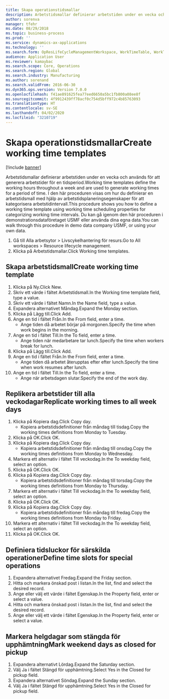 ```yaml
---
title: Skapa operationstidsmallar
description: Arbetstidsmallar definierar arbetstiden under en vecka och används för att generera arbetstider för en tidsperiod.
author: sorenva
manager: tfehr
ms.date: 08/29/2018
ms.topic: business-process
ms.prod: ''
ms.service: dynamics-ax-applications
ms.technology: ''
ms.search.form: OpResLifeCycleManagementWorkspace, WorkTimeTable, WorkTimeCopyDayDialog
audience: Application User
ms.reviewer: kamaybac
ms.search.scope: Core, Operations
ms.search.region: Global
ms.search.industry: Manufacturing
ms.author: sorenand
ms.search.validFrom: 2016-06-30
ms.dyn365.ops.version: Version 7.0.0
ms.openlocfilehash: f41ae891625fea77eed6650a5bc1fb800a08ee8f
ms.sourcegitcommit: 4f9912439ff78acf0c754d5bff972c4b85763093
ms.translationtype: HT
ms.contentlocale: sv-SE
ms.lasthandoff: 04/02/2020
ms.locfileid: "3210719"
---
```

# <a name="create-working-time-templates"></a><span data-ttu-id="c22b3-103">Skapa operationstidsmallar</span><span class="sxs-lookup"><span data-stu-id="c22b3-103">Create working time templates</span></span>

[!include [banner](../../includes/banner.md)]

<span data-ttu-id="c22b3-104">Arbetstidsmallar definierar arbetstiden under en vecka och används för att generera arbetstider för en tidsperiod.</span><span class="sxs-lookup"><span data-stu-id="c22b3-104">Working time templates define the working hours throughout a week and are used to generate working times for a period of time.</span></span> <span data-ttu-id="c22b3-105">I den här proceduren visas om hur du definierar en arbetstidsmall med hjälp av arbetstidsplaneringsegenskaper för att kategorisera arbetstidintervall.</span><span class="sxs-lookup"><span data-stu-id="c22b3-105">This procedure shows you how to define a working time template using working time scheduling properties for categorizing working time intervals.</span></span> <span data-ttu-id="c22b3-106">Du kan gå igenom den här proceduren i demonstrationsdataföretaget USMF eller använda dina egna data.</span><span class="sxs-lookup"><span data-stu-id="c22b3-106">You can walk through this procedure in demo data company USMF, or using your own data.</span></span>

1. <span data-ttu-id="c22b3-107">Gå till Alla arbetsytor > Livscykelhantering för resurs.</span><span class="sxs-lookup"><span data-stu-id="c22b3-107">Go to All workspaces > Resource lifecycle management.</span></span>
2. <span data-ttu-id="c22b3-108">Klicka på Arbetstidsmallar.</span><span class="sxs-lookup"><span data-stu-id="c22b3-108">Click Working time templates.</span></span>

## <a name="create-working-time-template"></a><span data-ttu-id="c22b3-109">Skapa arbetstidsmall</span><span class="sxs-lookup"><span data-stu-id="c22b3-109">Create working time template</span></span>
1. <span data-ttu-id="c22b3-110">Klicka på Ny.</span><span class="sxs-lookup"><span data-stu-id="c22b3-110">Click New.</span></span>
2. <span data-ttu-id="c22b3-111">Skriv ett värde i fältet Arbetstidsmall.</span><span class="sxs-lookup"><span data-stu-id="c22b3-111">In the Working time template field, type a value.</span></span>
3. <span data-ttu-id="c22b3-112">Skriv ett värde i fältet Namn.</span><span class="sxs-lookup"><span data-stu-id="c22b3-112">In the Name field, type a value.</span></span>
4. <span data-ttu-id="c22b3-113">Expandera alternativet Måndag.</span><span class="sxs-lookup"><span data-stu-id="c22b3-113">Expand the Monday section.</span></span>
5. <span data-ttu-id="c22b3-114">Klicka på Lägg till.</span><span class="sxs-lookup"><span data-stu-id="c22b3-114">Click Add.</span></span>
6. <span data-ttu-id="c22b3-115">Ange en tid i fältet Från.</span><span class="sxs-lookup"><span data-stu-id="c22b3-115">In the From field, enter a time.</span></span>
    * <span data-ttu-id="c22b3-116">Ange tiden då arbetet börjar på morgonen.</span><span class="sxs-lookup"><span data-stu-id="c22b3-116">Specify the time when work begins in the morning.</span></span>  
7. <span data-ttu-id="c22b3-117">Ange en tid i fältet Till.</span><span class="sxs-lookup"><span data-stu-id="c22b3-117">In the To field, enter a time.</span></span>
    * <span data-ttu-id="c22b3-118">Ange tiden när medarbetare tar lunch.</span><span class="sxs-lookup"><span data-stu-id="c22b3-118">Specify the time when workers break for lunch.</span></span>  
8. <span data-ttu-id="c22b3-119">Klicka på Lägg till.</span><span class="sxs-lookup"><span data-stu-id="c22b3-119">Click Add.</span></span>
9. <span data-ttu-id="c22b3-120">Ange en tid i fältet Från.</span><span class="sxs-lookup"><span data-stu-id="c22b3-120">In the From field, enter a time.</span></span>
    * <span data-ttu-id="c22b3-121">Ange tiden då arbetet återupptas efter efter lunch.</span><span class="sxs-lookup"><span data-stu-id="c22b3-121">Specify the time when work resumes after lunch.</span></span>  
10. <span data-ttu-id="c22b3-122">Ange en tid i fältet Till.</span><span class="sxs-lookup"><span data-stu-id="c22b3-122">In the To field, enter a time.</span></span>
    * <span data-ttu-id="c22b3-123">Ange när arbetsdagen slutar.</span><span class="sxs-lookup"><span data-stu-id="c22b3-123">Specify the end of the work day.</span></span>  

## <a name="replicate-working-times-to-all-week-days"></a><span data-ttu-id="c22b3-124">Replikera arbetstider till alla veckodagar</span><span class="sxs-lookup"><span data-stu-id="c22b3-124">Replicate working times to all week days</span></span>
1. <span data-ttu-id="c22b3-125">Klicka på Kopiera dag.</span><span class="sxs-lookup"><span data-stu-id="c22b3-125">Click Copy day.</span></span>
    * <span data-ttu-id="c22b3-126">Kopiera arbetstidsdefinitioner från måndag till tisdag.</span><span class="sxs-lookup"><span data-stu-id="c22b3-126">Copy the working times definitions from Monday to Tuesday.</span></span>  
2. <span data-ttu-id="c22b3-127">Klicka på OK.</span><span class="sxs-lookup"><span data-stu-id="c22b3-127">Click OK.</span></span>
3. <span data-ttu-id="c22b3-128">Klicka på Kopiera dag.</span><span class="sxs-lookup"><span data-stu-id="c22b3-128">Click Copy day.</span></span>
    * <span data-ttu-id="c22b3-129">Kopiera arbetstidsdefinitioner från måndag till onsdag.</span><span class="sxs-lookup"><span data-stu-id="c22b3-129">Copy the working times definitions from Monday to Wednesday.</span></span>  
4. <span data-ttu-id="c22b3-130">Markera ett alternativ i fältet Till veckodag.</span><span class="sxs-lookup"><span data-stu-id="c22b3-130">In the To weekday field, select an option.</span></span>
5. <span data-ttu-id="c22b3-131">Klicka på OK.</span><span class="sxs-lookup"><span data-stu-id="c22b3-131">Click OK.</span></span>
6. <span data-ttu-id="c22b3-132">Klicka på Kopiera dag.</span><span class="sxs-lookup"><span data-stu-id="c22b3-132">Click Copy day.</span></span>
    * <span data-ttu-id="c22b3-133">Kopiera arbetstidsdefinitioner från måndag till torsdag.</span><span class="sxs-lookup"><span data-stu-id="c22b3-133">Copy the working times definitions from Monday to Thursday.</span></span>  
7. <span data-ttu-id="c22b3-134">Markera ett alternativ i fältet Till veckodag.</span><span class="sxs-lookup"><span data-stu-id="c22b3-134">In the To weekday field, select an option.</span></span>
8. <span data-ttu-id="c22b3-135">Klicka på OK.</span><span class="sxs-lookup"><span data-stu-id="c22b3-135">Click OK.</span></span>
9. <span data-ttu-id="c22b3-136">Klicka på Kopiera dag.</span><span class="sxs-lookup"><span data-stu-id="c22b3-136">Click Copy day.</span></span>
    * <span data-ttu-id="c22b3-137">Kopiera arbetstidsdefinitioner från måndag till fredag.</span><span class="sxs-lookup"><span data-stu-id="c22b3-137">Copy the working times definitions from Monday to Friday.</span></span>  
10. <span data-ttu-id="c22b3-138">Markera ett alternativ i fältet Till veckodag.</span><span class="sxs-lookup"><span data-stu-id="c22b3-138">In the To weekday field, select an option.</span></span>
11. <span data-ttu-id="c22b3-139">Klicka på OK.</span><span class="sxs-lookup"><span data-stu-id="c22b3-139">Click OK.</span></span>

## <a name="define-time-slots-for-special-operations"></a><span data-ttu-id="c22b3-140">Definiera tidsluckor för särskilda operationer</span><span class="sxs-lookup"><span data-stu-id="c22b3-140">Define time slots for special operations</span></span>
1. <span data-ttu-id="c22b3-141">Expandera alternativet Fredag.</span><span class="sxs-lookup"><span data-stu-id="c22b3-141">Expand the Friday section.</span></span>
2. <span data-ttu-id="c22b3-142">Hitta och markera önskad post i listan.</span><span class="sxs-lookup"><span data-stu-id="c22b3-142">In the list, find and select the desired record.</span></span>
3. <span data-ttu-id="c22b3-143">Ange eller välj ett värde i fältet Egenskap.</span><span class="sxs-lookup"><span data-stu-id="c22b3-143">In the Property field, enter or select a value.</span></span>
4. <span data-ttu-id="c22b3-144">Hitta och markera önskad post i listan.</span><span class="sxs-lookup"><span data-stu-id="c22b3-144">In the list, find and select the desired record.</span></span>
5. <span data-ttu-id="c22b3-145">Ange eller välj ett värde i fältet Egenskap.</span><span class="sxs-lookup"><span data-stu-id="c22b3-145">In the Property field, enter or select a value.</span></span>

## <a name="mark-weekend-days-as-closed-for-pickup"></a><span data-ttu-id="c22b3-146">Markera helgdagar som stängda för upphämtning</span><span class="sxs-lookup"><span data-stu-id="c22b3-146">Mark weekend days as closed for pickup</span></span>
1. <span data-ttu-id="c22b3-147">Expandera alternativt Lördag.</span><span class="sxs-lookup"><span data-stu-id="c22b3-147">Expand the Saturday section.</span></span>
2. <span data-ttu-id="c22b3-148">Välj Ja i fältet Stängd för upphämtning.</span><span class="sxs-lookup"><span data-stu-id="c22b3-148">Select Yes in the Closed for pickup field.</span></span>
3. <span data-ttu-id="c22b3-149">Expandera alternativet Söndag.</span><span class="sxs-lookup"><span data-stu-id="c22b3-149">Expand the Sunday section.</span></span>
4. <span data-ttu-id="c22b3-150">Välj Ja i fältet Stängd för upphämtning.</span><span class="sxs-lookup"><span data-stu-id="c22b3-150">Select Yes in the Closed for pickup field.</span></span>

